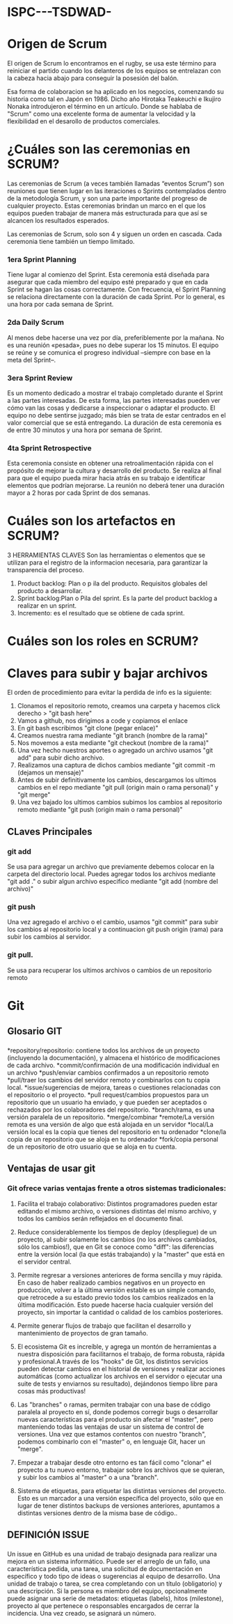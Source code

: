 # ISPC---TSDWAD-

# Origen de Scrum
El origen de Scrum lo encontramos en el rugby, se usa este término para reiniciar el partido cuando los delanteros de los equipos se entrelazan con la cabeza hacia abajo para conseguir la posesión del balón. 

Esa forma de colaboracion se ha aplicado en los negocios, comenzando su historia como tal en Japón en 1986. Dicho año Hirotaka Teakeuchi e Ikujiro Nonaka introdujeron el término en un artículo. Donde se hablaba de "Scrum" como una excelente forma de aumentar la velocidad y la flexibilidad en el desarollo de productos comerciales.                                                              
# ¿Cuáles son las ceremonias en SCRUM?
Las ceremonias de Scrum (a veces también llamadas “eventos Scrum”) son reuniones que tienen lugar en las
iteraciones o Sprints contemplados dentro de la metodología Scrum, y son una parte importante del progreso 
de cualquier proyecto.
Estas ceremonias brindan un marco en el que los equipos pueden trabajar de manera más estructurada para que
así se alcancen los resultados esperados.

Las ceremonias de Scrum, solo son 4 y siguen un orden en cascada. Cada ceremonia tiene también un tiempo
limitado.

### 1era Sprint Planning
Tiene lugar al comienzo del Sprint. Esta ceremonia está diseñada para asegurar que cada miembro del equipo 
esté preparado y que en cada Sprint se hagan las cosas correctamente. Con frecuencia, el Sprint Planning se 
relaciona directamente con la duración de cada Sprint. Por lo general, es una hora por cada semana de Sprint.

### 2da Daily Scrum
Al menos debe hacerse una vez por día, preferiblemente por la mañana. No es una reunión «pesada», pues no debe 
superar los 15 minutos. El equipo se reúne y se comunica el progreso individual –siempre con base en la meta 
del Sprint–. 

### 3era Sprint Review
Es un momento dedicado a mostrar el trabajo completado durante el Sprint a las partes interesadas. De esta 
forma, las partes interesadas pueden ver cómo van las cosas y dedicarse a inspeccionar o adaptar el producto.
El equipo no debe sentirse juzgado; más bien se trata de estar centrados en el valor comercial que se está 
entregando. La duración de esta ceremonia es de entre 30 minutos y una hora por semana de Sprint.

### 4ta Sprint Retrospective
Esta ceremonia consiste en obtener una retroalimentación rápida con el propósito de mejorar la cultura y 
desarrollo del producto.
Se realiza al final para que el equipo pueda mirar hacia atrás en su trabajo e identificar elementos que 
podrían mejorarse. La reunión no deberá tener una duración mayor a 2 horas por cada Sprint de dos semanas.
# Cuáles son los artefactos en SCRUM?
3 HERRAMIENTAS CLAVES
Son las herramientas  o elementos que se utilizan para el registro de la informacion necesaria,  para garantizar la transparencia del proceso.
1. Product backlog: Plan o p ila del producto. Requisitos globales del producto a desarrollar.
2. Sprint backlog:Plan o Pila del sprint. Es la parte del product backlog a realizar en un sprint.
3. Incremento: es el resultado que se obtiene de cada sprint.

# Cuáles son los roles en SCRUM?

# Claves para subir y bajar archivos
El orden de procedimiento para evitar la perdida de info es la siguiente:
1. Clonamos el repositorio remoto, creamos una carpeta y hacemos click derecho > "git bash here"
2. Vamos a github, nos dirigimos a code y copiamos el enlace
3. En git bash escribimos "git clone (pegar enlace)"
4. Creamos nuestra rama mediante "git branch (nombre de la rama)"
5. Nos movemos a esta mediante "git checkout (nombre de la rama)"
6. Una vez hecho nuestros aportes o agregado un archivo usamos "git add" para subir dicho archivo.
7. Realizamos una captura de dichos cambios mediante "git commit -m (dejamos un mensaje)"
8. Antes de subir definitivamente los cambios, descargamos los ultimos cambios en el repo mediante "git pull (origin main o rama personal)" y "git merge"
9. Una vez bajado los ultimos cambios subimos los cambios al repositorio remoto mediante "git push (origin main o rama personal)"

## CLaves Principales

### git add 
Se usa para agregar un archivo que previamente debemos colocar en la carpeta del directorio local. Puedes agregar todos los archivos mediante "git add ." o subir algun archivo especifico mediante "git add (nombre del archivo)"

### git push
Una vez agregado el archivo o el cambio, usamos "git commit" para subir los cambios al repositorio local  y a continuacion git push origin (rama) para subir los cambios al servidor.

### git pull.
Se usa para recuperar los ultimos archivos o cambios de un repositorio remoto

# Git

## Glosario GIT

### 
*repository/repositorio: contiene todos los archivos de un proyecto (incluyendo la documentación), y almacena el histórico de modificaciones de cada archivo.
*commit/confirmación de una modificación individual en un archivo
*push/enviar cambios confirmados a un repositorio remoto
*pull/traer los cambios del servidor remoto y combinarlos con tu copia local.
*issue/sugerencias de mejora, tareas o cuestiones relacionadas con el repositorio o el proyecto.
*pull request/cambios propuestos para un repositorio que un usuario ha enviado, y que pueden ser aceptados o rechazados por los colaboradores del repositorio.
*branch/rama, es una versión paralela de un repositorio.
*merge/combinar
*remote/La versión remota es una versión de algo que está alojada en un servidor
*local/La versión local es la copia que tienes del repositorio en tu ordenador
*clone/la copia de un repositorio que se aloja en tu ordenador
*fork/copia personal de un repositorio de otro usuario que se aloja en tu cuenta.

## Ventajas de usar git

### Git ofrece varias ventajas frente a otros sistemas tradicionales:

1. Facilita el trabajo colaborativo: Distintos programadores pueden estar editando el mismo archivo, o versiones distintas del mismo archivo, y todos los cambios serán reflejados en el documento final.

2. Reduce considerablemente los tiempos de deploy (despliegue) de un proyecto, al subir solamente los cambios (no los archivos cambiados, sólo los cambios!), que en Git se conoce como "diff": las diferencias entre la versión local (la que estás trabajando) y la "master" que está en el servidor central.

3. Permite regresar a versiones anteriores de forma sencilla y muy rápida. En caso de haber realizado cambios negativos en un proyecto en producción, volver a la última versión estable es un simple comando, que retrocede a su estado previo todos los cambios realizados en la última modificación. Esto puede hacerse hacia cualquier versión del proyecto, sin importar la cantidad o calidad de los cambios posteriores.

4. Permite generar flujos de trabajo que facilitan el desarrollo y mantenimiento de proyectos de gran tamaño.

5. El ecosistema Git es increíble, y agrega un montón de herramientas a nuestra disposición para facilitarnos el trabajo, de forma robusta, rápida y profesional.A través de los "hooks" de Git, los distintos servicios pueden detectar cambios en el historial de versiones y realizar acciones automáticas (como actualizar los archivos en el servidor o ejecutar una suite de tests y enviarnos su resultado), dejándonos tiempo libre para cosas más productivas!

6. Las "branches" o ramas, permiten trabajar con una base de código paralela al proyecto en sí, donde podemos corregir bugs o desarrollar nuevas características para el producto sin afectar el "master", pero manteniendo todas las ventajas de usar un sistema de control de versiones. Una vez que estamos contentos con nuestro "branch", podemos combinarlo con el "master" o, en lenguaje Git, hacer un "merge".

7. Empezar a trabajar desde otro entorno es tan fácil como "clonar" el proyecto a tu nuevo entorno, trabajar sobre los archivos que se quieran, y subir los cambios al "master" o a una "branch".

8. Sistema de etiquetas, para etiquetar las distintas versiones del proyecto. Esto es un marcador a una versión específica del proyecto, sólo que en lugar de tener distintos backups de versiones anteriores, apuntamos a distintas versiones dentro de la misma base de código..


## DEFINICIÓN ISSUE
### 
Un issue en GitHub es una unidad de trabajo designada para realizar una mejora en un sistema informático. Puede ser el arreglo de un fallo, una característica pedida, una tarea, una solicitud de documentación en específico y todo tipo de ideas o sugerencias al equipo de desarrollo.
Una unidad de trabajo o tarea, se crea completando con un título (obligatorio) y una descripción. Si la persona es miembro del equipo, opcionalmente puede asignar una serie de metadatos: etiquetas (labels), hitos (milestone), proyecto al que pertenece o responsables encargados de cerrar la incidencia.
Una vez creado, se asignará un número.

